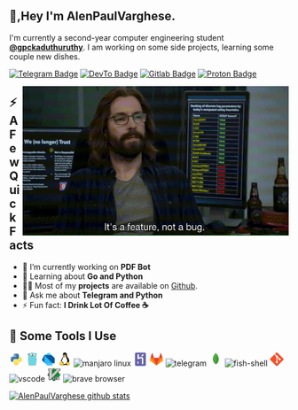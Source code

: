 <h2>👋,Hey I'm AlenPaulVarghese.</h2>
<p>I'm currently a second-year computer engineering student <strong><a href="https://gpckaduthuruthy.ac.in/">@gpckaduthuruthy</a></strong>. I am working on some side projects, learning some couple new dishes.</p>
<p><a href="https://t.me/BytesIO"><img src="https://img.shields.io/badge/-@BytesIO-0290F7?style=flat-square&amp;labelColor=FFFFFF&amp;logo=Telegram&amp;link=https://t.me/BytesIO" alt="Telegram Badge"></a> <a href="https://dev.to/alenpaul2001"><img src="https://img.shields.io/badge/-@alenpaul2001-FFFFFF?style=flat-square&amp;labelColor=0A0A0A&amp;logo=dev.to&amp;link=https://dev.to/alenpal2001" alt="DevTo Badge"></a> <a href="https://gitlab.com/alenpaul2001/"><img src="https://img.shields.io/badge/-@alenpaul2001-380D75?style=flat-square&amp;logo=Gitlab&amp;link=https://gitlab.com/alenpaul2001/" alt="Gitlab Badge"></a> <a href="mailto:alenpaul2001@pm.me?subject=Hello%20There&body=Lorem%20Ipsum%20is%20great%20!!"><img src="https://img.shields.io/badge/-@alenpaul2001@pm.me-8B89CC?style=flat-square&amp;labelColor=FFFFFF&amp;logo=ProtonMail
&amp;link=mailto:alenpaul2001@pm.me" alt="Proton Badge"></a></p>
<img align="right" width=480 height=270 src="src/gilfoyle.gif" />
<h2>⚡️ A Few Quick Facts</h2>
<ul>
<li>🔭 I’m currently working on <strong>PDF Bot</strong></li>
<li>🌱 Learning about <strong>Go and Python</strong></li>
<li>👨‍💻 Most of my <strong>projects</strong> are available on <a href="https://github.com/alenpaul2001">Github</a>.</li>
<li>💬 Ask me about <strong>Telegram and Python</strong></li>
<li>⚡ Fun fact: <strong>I Drink Lot Of Coffee ☕</strong></li>
</ul>
<h2>🚀 Some Tools I Use</h2>
<p align="left">
<img src="https://raw.githubusercontent.com/devicons/devicon/master/icons/python/python-original.svg" alt="python" width="25" height="25" />
<img src="https://raw.githubusercontent.com/devicons/devicon/master/icons/go/go-original.svg" alt="Go" width="25" height="25" />
<img src="https://raw.githubusercontent.com/github/explore/80688e429a7d4ef2fca1e82350fe8e3517d3494d/topics/dart/dart.png" alt="dart" width="25" height="25" />
<img src="https://raw.githubusercontent.com/devicons/devicon/master/icons/linux/linux-original.svg" alt="linux" width="25" height="25" />
<img src="https://upload.wikimedia.org/wikipedia/commons/thumb/3/3e/Manjaro-logo.svg/1024px-Manjaro-logo.svg.png" alt="manjaro linux" width="25" height="25" />
<img src="https://raw.githubusercontent.com/devicons/devicon/master/icons/heroku/heroku-plain.svg" alt="heroku" width="25" height="25" />
<img src="https://raw.githubusercontent.com/devicons/devicon/master/icons/gitlab/gitlab-original.svg" alt="gitlab" width="25" height="25" />
<img src="https://upload.wikimedia.org/wikipedia/commons/thumb/8/82/Telegram_logo.svg/600px-Telegram_logo.svg.png" alt="telegram" width="25" height="25" />
<img src="https://raw.githubusercontent.com/devicons/devicon/master/icons/mongodb/mongodb-original.svg" alt="mongodb" width="25" height="25" />
<img src="https://fishshell.com/assets/img/Terminal_Logo2_CRT_Flat.png" alt="fish-shell" width="25" height="25" />
<img src="https://raw.githubusercontent.com/devicons/devicon/master/icons/git/git-original.svg" alt="git" width="25" height="25" />
<img src="https://cdn.worldvectorlogo.com/logos/visual-studio-code-1.svg" alt="vscode" width="25" height="25" />
<img src="https://raw.githubusercontent.com/devicons/devicon/master/icons/vim/vim-original.svg" alt="vim" width="25" height="25" />
<img src="https://avatars0.githubusercontent.com/u/39539223?s=460&u=f213f82c027815991ef5ad42ae0fdb49e80e22c3&v=4" alt="brave browser" width="25" height="25" />
</p>

[![AlenPaulVarghese github stats](https://github-readme-stats.vercel.app/api?username=alenpaul2001&count_private=true&show_icons=true&theme=radical)](https://github.com/alenpaul2001)